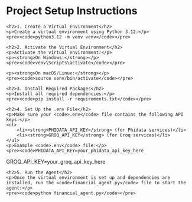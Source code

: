 <!DOCTYPE html>
<html lang="en">
<head>
    <meta charset="UTF-8">
    <meta name="viewport" content="width=device-width, initial-scale=1.0">
    <title>Project Setup Instructions</title>
</head>
<body>
    <h1>Project Setup Instructions</h1>

    <h2>1. Create a Virtual Environment</h2>
    <p>Create a virtual environment using Python 3.12:</p>
    <pre><code>python3.12 -m venv venv</code></pre>

    <h2>2. Activate the Virtual Environment</h2>
    <p>Activate the virtual environment:</p>
    <p><strong>On Windows:</strong></p>
    <pre><code>venv\Scripts\activate</code></pre>

    <p><strong>On macOS/Linux:</strong></p>
    <pre><code>source venv/bin/activate</code></pre>

    <h2>3. Install Required Packages</h2>
    <p>Install all required dependencies:</p>
    <pre><code>pip install -r requirements.txt</code></pre>

    <h2>4. Set Up the .env File</h2>
    <p>Make sure your <code>.env</code> file contains the following API keys:</p>
    <ul>
        <li><strong>PHIDATA_API_KEY</strong> (for Phidata services)</li>
        <li><strong>GROQ_API_KEY</strong> (for Groq services)</li>
    </ul>
    <p>Example <code>.env</code> file:</p>
    <pre><code>PHIDATA_API_KEY=your_phidata_api_key_here
GROQ_API_KEY=your_groq_api_key_here</code></pre>

    <h2>5. Run the Agent</h2>
    <p>Once the virtual environment is set up and dependencies are installed, run the <code>financial_agent.py</code> file to start the agent:</p>
    <pre><code>python financial_agent.py</code></pre>

</body>
</html>
